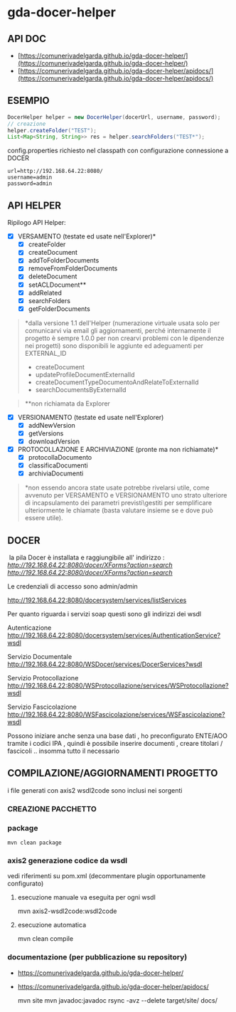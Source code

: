 # gda-docer-helper

## API DOC

- [https://comunerivadelgarda.github.io/gda-docer-helper/](https://comunerivadelgarda.github.io/gda-docer-helper/)
- [https://comunerivadelgarda.github.io/gda-docer-helper/apidocs/](https://comunerivadelgarda.github.io/gda-docer-helper/apidocs/)

## ESEMPIO

```java
DocerHelper helper = new DocerHelper(docerUrl, username, password);
// creazione 
helper.createFolder("TEST");
List<Map<String, String>> res = helper.searchFolders("TEST*");
```

config.properties richiesto nel classpath con configurazione connessione a DOCER

	url=http://192.168.64.22:8080/
	username=admin
	password=admin

## API HELPER

Ripilogo API Helper:
- [x] VERSAMENTO (testate ed usate nell'Explorer)*
  - [x] createFolder
  - [x] createDocument
  - [x] addToFolderDocuments
  - [x] removeFromFolderDocuments
  - [x] deleteDocument
  - [x] setACLDocument**
  - [x] addRelated
  - [x] searchFolders
  - [x] getFolderDocuments

> *dalla versione 1.1 dell'Helper (numerazione virtuale usata solo per comunicarvi via email gli aggiornamenti, perché internamente il progetto è sempre 1.0.0 per non crearvi problemi con le dipendenze nei progetti) sono disponibili le aggiunte ed adeguamenti per EXTERNAL_ID
> - createDocument
> - updateProfileDocumentExternalId
> - createDocumentTypeDocumentoAndRelateToExternalId
> - searchDocumentsByExternalId

> **non richiamata da Explorer
   
- [x] VERSIONAMENTO (testate ed usate nell'Explorer)
  - [x] addNewVersion
  - [x] getVersions
  - [x] downloadVersion

- [x] PROTOCOLLAZIONE E ARCHIVIAZIONE (pronte ma non richiamate)*
  - [x] protocollaDocumento
  - [x] classificaDocumenti
  - [x] archiviaDocumenti

> *non essendo ancora state usate potrebbe rivelarsi utile, come avvenuto per VERSAMENTO e VERSIONAMENTO uno strato ulteriore di incapsulamento dei parametri previsti\gestiti per semplificare ulteriormente le chiamate (basta valutare insieme se e dove può essere utile).

## DOCER
﻿
la pila Docer è installata e raggiungibile all' indirizzo :
*http://192.168.64.22:8080/docer/XForms?action=search
<http://192.168.64.22:8080/docer/XForms?action=search>*

Le credenziali di accesso sono admin/admin

http://192.168.64.22:8080/docersystem/services/listServices

Per quanto riguarda i servizi soap questi sono gli indirizzi dei wsdl

Autenticazione
http://192.168.64.22:8080/docersystem/services/AuthenticationService?wsdl

Servizio Documentale
http://192.168.64.22:8080/WSDocer/services/DocerServices?wsdl

Servizio Protocollazione
http://192.168.64.22:8080/WSProtocollazione/services/WSProtocollazione?wsdl

Servizio Fascicolazione
http://192.168.64.22:8080/WSFascicolazione/services/WSFascicolazione?wsdl

Possono iniziare anche senza una base dati , ho preconfigurato ENTE/AOO
tramite i codici IPA , quindi è possibile inserire documenti , creare
titolari / fascicoli .. insomma tutto il necessario

## COMPILAZIONE/AGGIORNAMENTI PROGETTO

i file generati con axis2 wsdl2code sono inclusi nei sorgenti

### CREAZIONE PACCHETTO

### package
	mvn clean package

### axis2 generazione codice da wsdl
vedi riferimenti su pom.xml (decommentare plugin opportunamente configurato)

1. esecuzione manuale
va eseguita per ogni wsdl

	mvn axis2-wsdl2code:wsdl2code
	
2. esecuzione automatica 

	mvn clean compile

### documentazione (per pubblicazione su repository)

- https://comunerivadelgarda.github.io/gda-docer-helper/
- https://comunerivadelgarda.github.io/gda-docer-helper/apidocs/

	mvn site
	mvn javadoc:javadoc
	rsync -avz --delete target/site/ docs/
